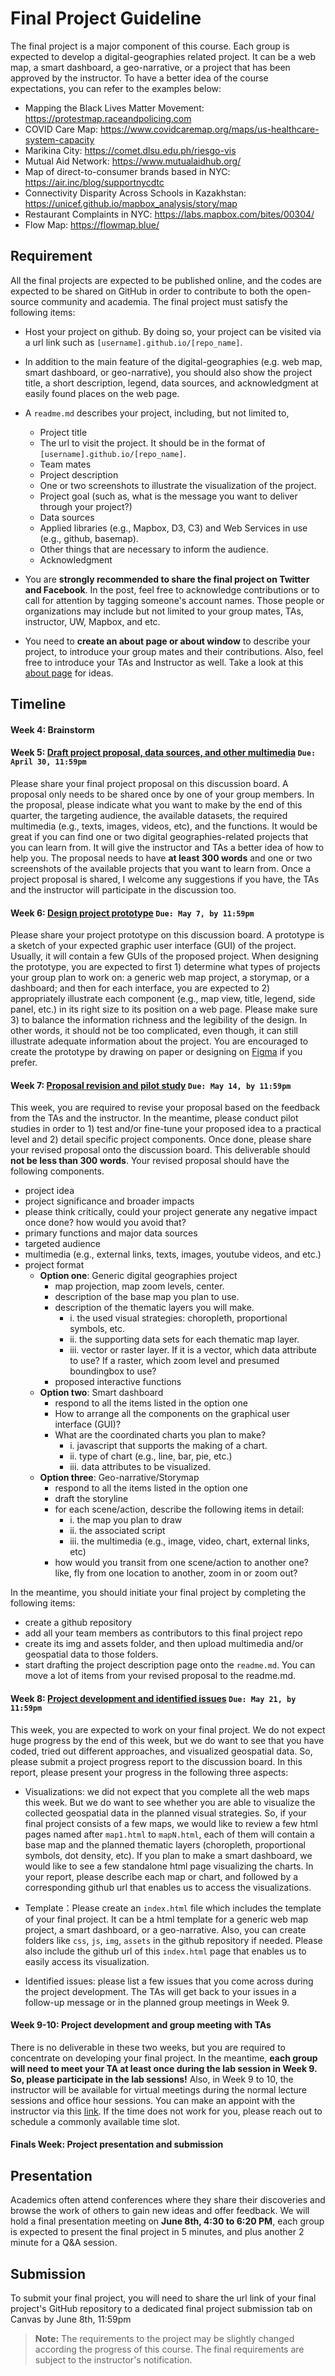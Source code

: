 # Final Project Guideline

The final project is a major component of this course. Each group is expected to develop a digital-geographies related project. It can be a web map, a smart dashboard, a geo-narrative, or a project that has been approved by the instructor. To have a better idea of the course expectations, you can refer to the examples below:

-  Mapping the Black Lives Matter Movement: https://protestmap.raceandpolicing.com
-  COVID Care Map: https://www.covidcaremap.org/maps/us-healthcare-system-capacity
-  Marikina City: https://comet.dlsu.edu.ph/riesgo-vis
-  Mutual Aid Network: https://www.mutualaidhub.org/
-  Map of direct-to-consumer brands based in NYC: https://air.inc/blog/supportnycdtc
-  Connectivity Disparity Across Schools in Kazakhstan: https://unicef.github.io/mapbox_analysis/story/map
-  Restaurant Complaints in NYC: https://labs.mapbox.com/bites/00304/
-  Flow Map: https://flowmap.blue/


## Requirement

All the final projects are expected to be published online, and the codes are expected to be shared on GitHub in order to contribute to both the open-source community and academia. The final project must satisfy the following items:

- Host your project on github. By doing so, your project can be visited via a url link such as `[username].github.io/[repo_name]`.

- In addition to the main feature of the digital-geographies (e.g. web map, smart dashboard, or geo-narrative), you should also show the project title, a short description, legend, data sources, and acknowledgment at easily found places on the web page.

- A `readme.md` describes your project, including, but not limited to,
    - Project title
    - The url to visit the project. It should be in the format of `[username].github.io/[repo_name]`.
    - Team mates
    - Project description
    - One or two screenshots to illustrate the visualization of the project.
    - Project goal (such as, what is the message you want to deliver through your project?)
    - Data sources
    - Applied libraries (e.g., Mapbox, D3, C3) and Web Services in use (e.g., github, basemap). 
    - Other things that are necessary to inform the audience.
    - Acknowledgment

- You are **strongly recommended to share the final project on Twitter and Facebook**. In the post, feel free to acknowledge contributions or to call for attention by tagging someone's account names. Those people or organizations may include but not limited to your group mates, TAs, instructor, UW, Mapbox, and etc.

- You need to **create an about page or about window** to describe your project, to introduce your group mates and their contributions. Also, feel free to introduce your TAs and Instructor as well. Take a look at this [about page](https://jakobzhao.github.io/slr/about.html) for ideas.

## Timeline

#### Week 4: Brainstorm

#### Week 5: [Draft project proposal, data sources, and other multimedia](https://canvas.uw.edu/courses/1547729/discussion_topics/7237157) `Due: April 30, 11:59pm`

Please share your final project proposal on this discussion board.  A proposal only needs to be shared once by one of your group members. In the proposal, please indicate what you want to make by the end of this quarter, the targeting audience,  the available datasets, the required multimedia (e.g., texts, images, videos, etc), and the functions. It would be great if you can find one or two digital geographies-related projects that you can learn from. It will give the instructor and TAs a better idea of how to help you. The proposal needs to have **at least 300 words** and one or two screenshots of the available projects that you want to learn from. Once a project proposal is shared, I welcome any suggestions if you have, the TAs and the instructor will participate in the discussion too.

#### Week 6: [Design project prototype](https://canvas.uw.edu/courses/1547729/discussion_topics/7246492)  `Due: May 7, by 11:59pm`

Please share your project prototype on this discussion board. A prototype is a sketch of your expected graphic user interface (GUI) of the project. Usually, it will contain a few GUIs of the proposed project. When designing the prototype, you are expected to first 1) determine what types of projects your group plan to work on: a generic web map project, a storymap, or a dashboard; and then for each interface, you are expected to 2) appropriately illustrate each component (e.g., map view, title, legend, side panel, etc.) in its right size to its position on a web page. Please make sure 3) to balance the information richness and the legibility of the design. In other words, it should not be too complicated, even though, it can still illustrate adequate information about the project. You are encouraged to create the prototype by drawing on paper or designing on [Figma](https://www.figma.com) if you prefer.

#### Week 7: [Proposal revision and pilot study](https://canvas.uw.edu/courses/1547729/discussion_topics/7260760)   `Due: May 14, by 11:59pm`

This week, you are required to revise your proposal based on the feedback from the TAs and the instructor. In the meantime, please conduct pilot studies in order to 1) test and/or fine-tune your proposed idea to a practical level and 2) detail specific project components. Once done, please share your revised proposal onto the discussion board. This deliverable should **not be less than 300 words**. Your revised proposal should have the following components. 

- project idea
- project significance and broader impacts
 - please think critically, could your project generate any negative impact once done? how would you avoid that?
 - primary functions and major data sources
 - targeted audience
 - multimedia (e.g., external links, texts, images, youtube videos, and etc.)
 - project format
   - **Option one**: Generic digital geographies project
       - map projection, map zoom levels, center.
       - description of the base map you plan to use.
       - description of the thematic layers you will make.
           - i. the used visual strategies: choropleth, proportional symbols, etc.
           - ii. the supporting data sets for each thematic map layer.
           - iii. vector or raster layer. If it is a vector, which data attribute to use? If a raster, which zoom level and presumed boundingbox to use?
       - proposed interactive functions
   - **Option two**: Smart dashboard
       - respond to all the items listed in the option one
       - How to arrange all the components on the graphical user interface (GUI)?
       - What are the coordinated charts you plan to make?
           -  i. javascript that supports the making of a chart.
           -  ii. type of chart (e.g., line, bar, pie, etc.)
           -  iii. data attributes to be visualized.
   - **Option three**: Geo-narrative/Storymap
       - respond to all the items listed in the option one
       - draft the storyline
       - for each scene/action, describe the following items in detail:
           - i. the map you plan to draw
           - ii. the associated script
           - iii. the multimedia (e.g., image, video, chart, external links, etc)
       - how would you transit from one scene/action to another one? like, fly from one location to another, zoom in or zoom out?

In the meantime, you should initiate your final project by completing the following items:

- create a github repository
- add all your team members as contributors to this final project repo
- create its img and assets folder, and then upload multimedia and/or geospatial data to those folders.
- start drafting the project description page onto the `readme.md`. You can move a lot of items from your revised proposal to the readme.md.

#### Week 8: [Project development and identified issues](https://canvas.uw.edu/courses/1547729/discussion_topics/7261370) `Due: May 21, by 11:59pm`

This week, you are expected to work on your final project. We do not expect huge progress by the end of this week, but we do want to see that you have coded, tried out different approaches, and visualized geospatial data. So, please submit a project progress report to the discussion board. In this report, please present your progress in the following three aspects:

- Visualizations: we did not expect that you complete all the web maps this week. But we do want to see whether you are able to visualize the collected geospatial data in the planned visual strategies. So, if your final project consists of a few maps, we would like to review a few html pages named after `map1.html` to `mapN.html`, each of them will contain a base map and the planned thematic layers (choropleth, proportional symbols, dot density, etc). If you plan to make a smart dashboard, we would like to see a few standalone html page visualizing the charts. In your report, please describe each map or chart, and followed by a corresponding github url that enables us to access the visualizations.

- Template：Please create an `index.html` file which includes the template of your final project. It can be a html template for a generic web map project, a smart dashboard, or a geo-narrative. Also, you can create folders like `css`, `js`, `img`, `assets` in the github repository if needed. Please also include the github url of this `index.html` page that enables us to easily access its visualization.

- Identified issues: please list a few issues that you come across during the project development. The TAs will get back to your issues in a follow-up message or in the planned group meetings in Week 9.

#### Week 9-10: Project development and group meeting with TAs

There is no deliverable in these two weeks, but you are required to concentrate on developing your final project. In the meantime, **each group will need to meet your TA at least once during the lab session in Week 9. So, please participate in the lab sessions!** Also, in Week 9 to 10, the instructor will be available for virtual meetings during the normal lecture sessions and office hour sessions. You can make an appoint with the instructor via this [link](https://calendar.google.com/calendar/u/0/selfsched?sstoken=UUZvU2gxXzVlZnZpfGRlZmF1bHR8NzM4ODA5MzUyNjAxZDU2Y2ViNTZiMzk2ZmM0N2VmNzI). If the time does not work for you, please reach out to schedule a commonly available time slot.

#### Finals Week: Project presentation and submission

## Presentation

Academics often attend conferences where they share their discoveries and browse the work of others to gain new ideas and offer feedback. We will hold a final presentation meeting on **June 8th, 4:30 to 6:20 PM**, each group is expected to present the final project in 5 minutes, and plus another 2 minute for a Q&A session.

## Submission

To submit your final project, you will need to share the url link of your final project's GitHub repository to a dedicated final project submission tab on Canvas by June 8th, 11:59pm

>  **Note:** The requirements to the project may be slightly changed according the progress of this course. The final requirements are subject to the instructor's notification.
